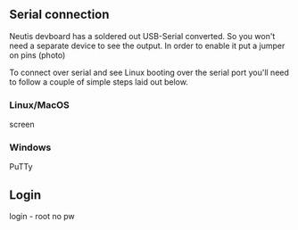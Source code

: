 ## Serial connection

Neutis devboard has a soldered out USB-Serial converted. So you won't need a separate device to see the output. 
In order to enable it put a jumper on <UART> pins (photo)

To connect over serial and see Linux booting over the serial port you'll need to follow a couple of simple steps laid out below.

### Linux/MacOS

screen

### Windows

PuTTy

## Login

login - root
no pw
